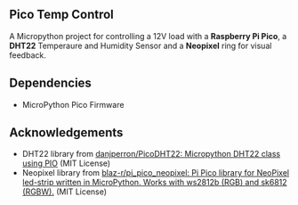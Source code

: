 ## Pico Temp Control

A Micropython project for controlling a 12V load with a **Raspberry Pi Pico**, a **DHT22** Temperaure and Humidity Sensor
and a **Neopixel** ring for visual feedback.

## Dependencies
- MicroPython Pico Firmware

## Acknowledgements
- DHT22 library from [danjperron/PicoDHT22: Micropython DHT22 class using PIO](https://github.com/danjperron/PicoDHT22) (MIT License)
- Neopixel library from [blaz-r/pi_pico_neopixel: Pi Pico library for NeoPixel led-strip written in MicroPython. Works with ws2812b (RGB) and sk6812 (RGBW).](https://github.com/blaz-r/pi_pico_neopixel) (MIT License)